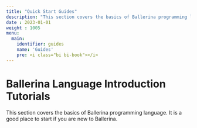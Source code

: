 ```yaml
---
title: "Quick Start Guides"
description: "This section covers the basics of Ballerina programming language. It is a good place to start if you are new to Ballerina."
date : 2023-01-01
weight : 1005
menu: 
  main:
    identifier: guides
    name: 'Guides'
    pre: <i class="bi bi-book"></i>
---
```


# Ballerina Language Introduction Tutorials

This section covers the basics of Ballerina programming language. It is a good place to start if you are new to Ballerina.
